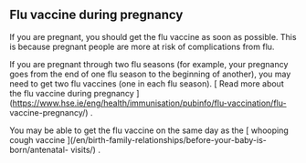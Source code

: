 ##  Flu vaccine during pregnancy

If you are pregnant, you should get the flu vaccine as soon as possible. This
is because pregnant people are more at risk of complications from flu.

If you are pregnant through two flu seasons (for example, your pregnancy goes
from the end of one flu season to the beginning of another), you may need to
get two flu vaccines (one in each flu season). [ Read more about the flu
vaccine during pregnancy
](https://www.hse.ie/eng/health/immunisation/pubinfo/flu-vaccination/flu-
vaccine-pregnancy/) .

You may be able to get the flu vaccine on the same day as the [ whooping cough
vaccine ](/en/birth-family-relationships/before-your-baby-is-born/antenatal-
visits/) .
